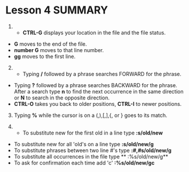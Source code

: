 # Lesson 4 SUMMARY

1. - **CTRL-G**  displays your location in the file and the file status.
 - **G**  moves to the end of the file.
 - **number  G**  moves to that line number.
 - **gg**  moves to the first line.

2. - Typing  **/**  followed by a phrase searches FORWARD for the phrase.
 - Typing  **?**  followed by a phrase searches BACKWARD for the phrase.
After a search type  **n**  to find the next occurrence in the same direction or  **N**  to search in the opposite direction.
 - **CTRL-O** takes you back to older positions, **CTRL-I** to newer positions.
 
3. Typing  **%**  while the cursor is on a (,),[,],{, or } goes to its match.

4. - To substitute new for the first old in a line type    **:s/old/new**
 - To substitute new for all 'old's on a line type       **:s/old/new/g**
 - To substitute phrases between two line #'s type       **:#,#s/old/new/g**
 - To substitute all occurrences in the file type       ** :%s/old/new/g**
 - To ask for confirmation each time add 'c'             **:%s/old/new/gc**
